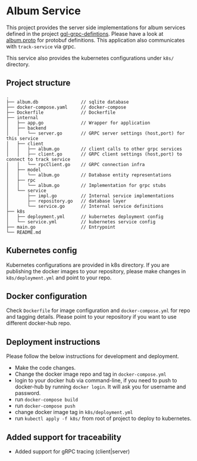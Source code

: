# Album Service
This project provides the server side implementations for album services defined in the project [gql-grpc-defintions](https://github.com/PrakharSrivastav/gql-grpc-defintions). Please have a look at [album.proto](https://github.com/PrakharSrivastav/gql-grpc-defintions/blob/master/schema/album.proto) for protobuf definitions. This application also communicates with `track-service` via grpc.

This service also provides the kubernetes configurations under `k8s/` directory. 

## Project structure
```
.
├── album.db                // sqlite database
├── docker-compose.yaml     // docker-compose
├── Dockerfile              // Dockerfile
├── internal                
│   ├── app.go              // Wrapper for application
│   ├── backend
│   │   └── server.go       // GRPC server settings (host,port) for this service
│   ├── client
│   │   ├── album.go        // client calls to other grpc services
│   │   ├── client.go       // GRPC client settings (host,port) to connect to track service
│   │   └── rpcClient.go    // GRPC connection infra
│   ├── model
│   │   └── album.go        // Database entity representations
│   ├── rpc
│   │   └── album.go        // Implementation for grpc stubs
│   └── service
│       ├── impl.go         // Internal service implementations
│       ├── repository.go   // database layer
│       └── service.go      // Internal service definitions
├── k8s
│   ├── deployment.yml      // kubernetes deployment config
│   └── service.yml         // kubernetes service config
├── main.go                 // Entrypoint
└── README.md
```
## Kubernetes config
Kubernetes configurations are provided in k8s directory. If you are publishing the docker images to your repository, please make changes in `k8s/deployment.yml` and point to your repo.

## Docker configuration
Check `Dockerfile` for image configuration and `docker-compose.yml` for repo and tagging details. Please point to your repository if you want to use different docker-hub repo.

## Deployment instructions
Please follow the below instructions for development and deployment.
- Make the code changes.
- Change the docker image repo and tag in `docker-compose.yml`
- login to your docker hub via command-line, if you need to push to docker-hub by running `docker login`. It will ask you for username and password.
- run `docker-compose build`
- run `docker-compose push`
- change docker image tag in `k8s/deployment.yml`
- run `kubectl apply -f k8s/` from root of project to deploy to kubernetes.


## Added support for traceability
- Added support for gRPC tracing (client|server)